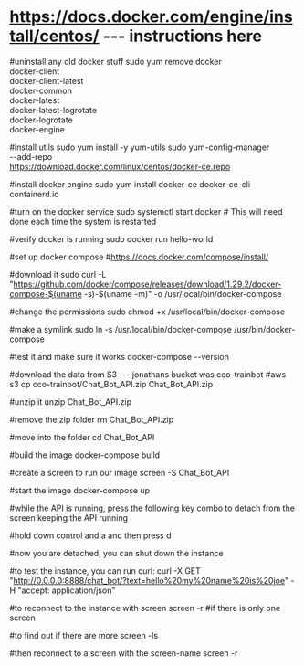 # https://docs.docker.com/engine/install/centos/ --- instructions here

#uninstall any old docker stuff
sudo yum remove docker \
                  docker-client \
                  docker-client-latest \
                  docker-common \
                  docker-latest \
                  docker-latest-logrotate \
                  docker-logrotate \
                  docker-engine

#install utils
sudo yum install -y yum-utils
sudo yum-config-manager \
    --add-repo \
    https://download.docker.com/linux/centos/docker-ce.repo

#install docker engine
sudo yum install docker-ce docker-ce-cli containerd.io

#turn on the docker service
sudo systemctl start docker # This will need done each time the system is restarted

#verify docker is running
sudo docker run hello-world


#set up docker compose
#https://docs.docker.com/compose/install/

#download it
sudo curl -L "https://github.com/docker/compose/releases/download/1.29.2/docker-compose-$(uname -s)-$(uname -m)" -o /usr/local/bin/docker-compose


#change the permissions
sudo chmod +x /usr/local/bin/docker-compose

#make a symlink
sudo ln -s /usr/local/bin/docker-compose /usr/bin/docker-compose

#test it and make sure it works
docker-compose --version


#download the data from S3 --- jonathans bucket was cco-trainbot
#aws s3 cp cco-trainbot/Chat_Bot_API.zip Chat_Bot_API.zip

#unzip it
unzip Chat_Bot_API.zip

#remove the zip folder
rm Chat_Bot_API.zip

#move into the folder
cd Chat_Bot_API

#build the image
docker-compose build

#create a screen to run our image
screen -S Chat_Bot_API

#start the image
docker-compose up

#while the API is running, press the following key combo to detach from the screen keeping the API running

#hold down control and a and then press d

#now you are detached, you can shut down the instance

#to test the instance, you can run curl:
curl -X GET "http://0.0.0.0:8888/chat_bot/?text=hello%20my%20name%20is%20joe" -H  "accept: application/json"

#to reconnect to the instance with screen
screen -r #if there is only one screen

#to find out if there are more
screen -ls

#then reconnect to a screen with the screen-name
screen -r <replace-with-screen-name> 